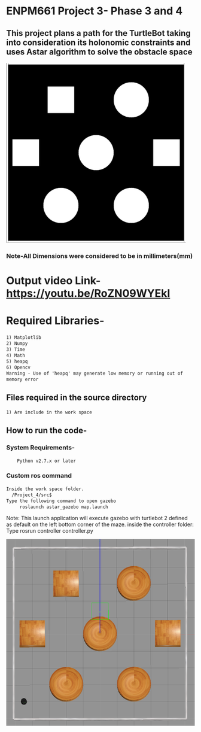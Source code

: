 
# ENPM661 Project 3- Phase 3 and 4
## This project plans a path for the TurtleBot taking into consideration its holonomic constraints and uses Astar algorithm to solve the obstacle space
<img src="https://github.com/AkshayKurhade/ENPM661Project3Phase3and4/blob/master/Output/Map.png" width="480">

### Note-All Dimensions were considered to be in millimeters(mm)

# Output video Link-https://youtu.be/RoZN09WYEkI

# Required Libraries-
    1) Matplotlib
    2) Numpy
    3) Time
    4) Math
    5) heapq
    6) Opencv
    Warning - Use of 'heapq' may generate low memory or running out of memory error

## Files required in the source directory
    1) Are include in the work space

## How to run the code-
 ### System Requirements-
        Python v2.7.x or later
 ### Custom ros command
	Inside the work space folder.
      /Project_4/src$
	Type the following command to open gazebo
         roslaunch astar_gazebo map.launch
        
  Note: This launch application will execute gazebo with turtlebot 2 defined as default on the left bottom corner of the maze.
  inside the controller folder:
  Type
   rosrun controller controller.py
  
<img src="https://github.com/alejocbs/Planning_-Project3_pashe4/blob/master/Gazebo.PNG">

 
   
